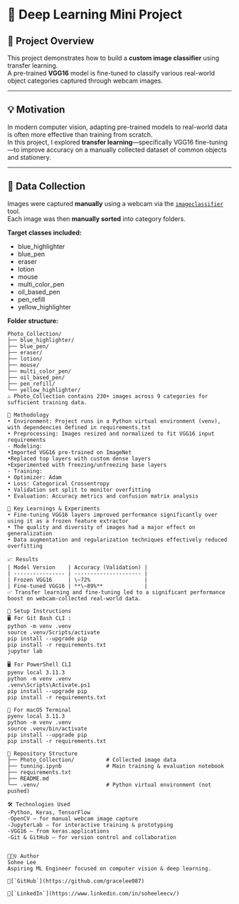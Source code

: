 # 🧠 Deep Learning Mini Project

## 📌 Project Overview

This project demonstrates how to build a **custom image classifier** using transfer learning.  
A pre-trained **VGG16** model is fine-tuned to classify various real-world object categories captured through webcam images.

---

## 💡 Motivation

In modern computer vision, adapting pre-trained models to real-world data is often more effective than training from scratch.  
In this project, I explored **transfer learning**—specifically VGG16 fine-tuning—to improve accuracy on a manually collected dataset of common objects and stationery.

---

## 📸 Data Collection

Images were captured **manually** using a webcam via the [`imageclassifier`](https://github.com/bonartm/imageclassifier) tool.  
Each image was then **manually sorted** into category folders.

**Target classes included:**

- blue_highlighter  
- blue_pen  
- eraser  
- lotion  
- mouse  
- multi_color_pen  
- oil_based_pen  
- pen_refill  
- yellow_highlighter  

**Folder structure:**

```text
Photo_Collection/
├── blue_highlighter/
├── blue_pen/
├── eraser/
├── lotion/
├── mouse/
├── multi_color_pen/
├── oil_based_pen/
├── pen_refill/
└── yellow_highlighter/
⚠️ Photo_Collection contains 230+ images across 9 categories for sufficient training data.

🧪 Methodology
• Environment: Project runs in a Python virtual environment (venv), with dependencies defined in requirements.txt
• Preprocessing: Images resized and normalized to fit VGG16 input requirements
- Modeling:
•Imported VGG16 pre-trained on ImageNet
•Replaced top layers with custom dense layers
•Experimented with freezing/unfreezing base layers
- Training:
• Optimizer: Adam
• Loss: Categorical Crossentropy
• Validation set split to monitor overfitting
• Evaluation: Accuracy metrics and confusion matrix analysis

🔬 Key Learnings & Experiments
• Fine-tuning VGG16 layers improved performance significantly over using it as a frozen feature extractor
• The quality and diversity of images had a major effect on generalization
• Data augmentation and regularization techniques effectively reduced overfitting

📈 Results
| Model Version    | Accuracy (Validation) |
| ---------------- | --------------------- |
| Frozen VGG16     | \~72%                 |
| Fine-tuned VGG16 | **\~89%**             |
✅ Transfer learning and fine-tuning led to a significant performance boost on webcam-collected real-world data.

🧰 Setup Instructions
🖥️ For Git Bash CLI : 
python -m venv .venv
source .venv/Scripts/activate
pip install --upgrade pip
pip install -r requirements.txt
jupyter lab

🖥️ For PowerShell CLI
pyenv local 3.11.3
python -m venv .venv
.venv\Scripts\Activate.ps1
pip install --upgrade pip
pip install -r requirements.txt

🍎 For macOS Terminal
pyenv local 3.11.3
python -m venv .venv
source .venv/bin/activate
pip install --upgrade pip
pip install -r requirements.txt

📁 Repository Structure
├── Photo_Collection/          # Collected image data
├── tunning.ipynb              # Main training & evaluation notebook
├── requirements.txt
├── README.md
└── .venv/                     # Python virtual environment (not pushed)

🛠️ Technologies Used
-Python, Keras, TensorFlow
-OpenCV – for manual webcam image capture
-JupyterLab – for interactive training & prototyping
-VGG16 – from keras.applications
-Git & GitHub – for version control and collaboration


🙋🏻‍♀️ Author
Sohee Lee
Aspiring ML Engineer focused on computer vision & deep learning.

🔗[`GitHub`](https://github.com/gracelee087)

🔗[`LinkedIn`](https://www.linkedin.com/in/soheeleecv/)












